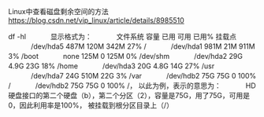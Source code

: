 Linux中查看磁盘剩余空间的方法
https://blog.csdn.net/vip_linux/article/details/8985510



df -hl
　
　　显示格式为：
　
　　文件系统 容量 已用 可用 已用% 挂载点
　
　　/dev/hda5 487M 120M 342M 27% /
　
　　/dev/hda1 981M 21M 911M 3% /boot
　
　　none 125M 0 125M 0% /dev/shm
　
　　/dev/hda2 29G 4.9G 23G 18% /home
　
　　/dev/hda3 20G 4.8G 14G 27% /usr
　
　　/dev/hda7 24G 510M 22G 3% /var
　
　　/dev/hdb2 75G 75G 0 100% /
　
　　/dev/hdb2 75G 75G 0 100% /， 以此为例，表示的意思为：
　
　　HD硬盘接口的第二个硬盘（b），第二个分区（2），容量是75G，用了75G，可用是0，因此利用率是100%， 被挂载到根分区目录上（/）
